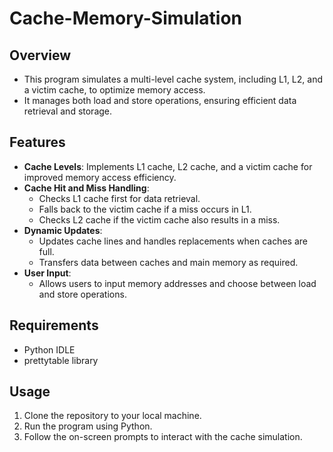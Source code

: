 # Cache-Memory-Simulation
## Overview
- This program simulates a multi-level cache system, including L1, L2, and a victim cache, to optimize memory access.
- It manages both load and store operations, ensuring efficient data retrieval and storage.

## Features
- **Cache Levels**: Implements L1 cache, L2 cache, and a victim cache for improved memory access efficiency.
- **Cache Hit and Miss Handling**: 
  - Checks L1 cache first for data retrieval.
  - Falls back to the victim cache if a miss occurs in L1.
  - Checks L2 cache if the victim cache also results in a miss.
- **Dynamic Updates**: 
  - Updates cache lines and handles replacements when caches are full.
  - Transfers data between caches and main memory as required.
- **User Input**: 
  - Allows users to input memory addresses and choose between load and store operations.

## Requirements
- Python IDLE
- prettytable library

## Usage
1. Clone the repository to your local machine.
2. Run the program using Python.
3. Follow the on-screen prompts to interact with the cache simulation.







